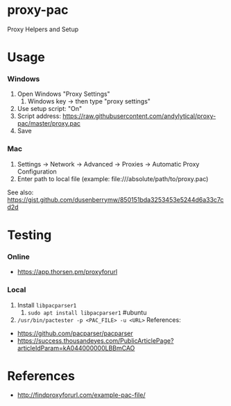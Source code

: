 # proxy-pac
Proxy Helpers and Setup

# Usage
### Windows
1. Open Windows "Proxy Settings"
   1. Windows key → then type "proxy settings"
1. Use setup script: "On"
1. Script address: https://raw.githubusercontent.com/andylytical/proxy-pac/master/proxy.pac
1. Save


### Mac
1. Settings → Network → Advanced → Proxies → Automatic Proxy Configuration
1. Enter path to local file (example: file:///absolute/path/to/proxy.pac)

See also: https://gist.github.com/dusenberrymw/850151bda3253453e5244d6a33c7cd2d

# Testing
### Online
* https://app.thorsen.pm/proxyforurl

### Local
1. Install `libpacparser1`
   1. `sudo apt install libpacparser1` #ubuntu
1. `/usr/bin/pactester -p <PAC_FILE> -u <URL>`
References:
* https://github.com/pacparser/pacparser
* https://success.thousandeyes.com/PublicArticlePage?articleIdParam=kA044000000LBBmCAO

# References
* http://findproxyforurl.com/example-pac-file/

